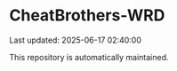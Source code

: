 # CheatBrothers-WRD

Last updated: 2025-06-17 02:40:00

This repository is automatically maintained.
